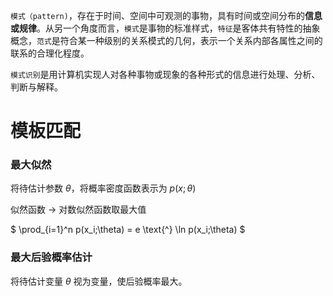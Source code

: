 `模式（pattern)`，存在于时间、空间中可观测的事物，具有时间或空间分布的**信息或规律**。从另一个角度而言，`模式`是事物的标准样式，`特征`是客体共有特性的抽象概念，`范式`是符合某一种级别的关系模式的几何，表示一个关系内部各属性之间的联系的合理化程度。

`模式识别`是用计算机实现人对各种事物或现象的各种形式的信息进行处理、分析、判断与解释。

# 模板匹配

### 最大似然
将待估计参数 $\theta$，将概率密度函数表示为 $p(x;\theta)$

似然函数 -> 对数似然函数取最大值

$ \prod_{i=1}^n p(x_i;\theta) = e \text{^} \ln p(x_i;\theta) $

### 最大后验概率估计
将待估计变量 $\theta$ 视为变量，使后验概率最大。